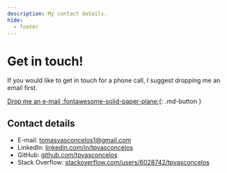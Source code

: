 ```yaml
---
description: My contact details.
hide:
  - footer
---
```


# Get in touch!

If you would like to get in touch for a phone call, I suggest dropping me an email first.


[Drop me an e-mail :fontawesome-solid-paper-plane:](mailto:tomasvasconcelos1@gmail.com){: .md-button }


## Contact details

[comment]: <> ([:fontawesome-brands-stack-overflow:]&#40;&#41;)
  
- E-mail: [tomasvasconcelos1@gmail.com](mailto:tomasvasconcelos1@gmail.com)
- LinkedIn: [linkedin.com/in/tpvasconcelos](https://www.linkedin.com/in/tpvasconcelos/)
- GitHub: [github.com/tpvasconcelos](https://github.com/tpvasconcelos)
- Stack Overflow: [stackoverflow.com/users/6028742/tpvasconcelos](https://stackoverflow.com/users/6028742/tpvasconcelos)